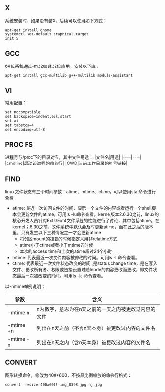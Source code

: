 ## X
系统安装时，如果没有装X，后续可以使用如下方式：
```
apt-get install gnome
systemctl set-default graphical.target
init 5
```

## GCC
64位系统通过-m32编译32位应用，安装以下库：
```
apt-get install gcc-multilib g++-multilib module-assistant
```

## VI
常用配置：
```
set nocompatible
set backspace=indent,eol,start
set ai
set tabstop=4
set encoding=utf-8
```

## PROC FS
进程号与/proc下的目录对应，其中文件用途：
|文件名|用途|
|----|----|
|cmdline|启动该进程的命令行|
|CWD|当前工作目录的符号链接|

## FIND
linux文件状态有三个时间参数：atime、mtime、ctime，可以使用stat命令进行查看<br>
- atime: 最近一次访问文件的时间，显示一个文件的内容或者运行一个shell脚本会更新文件的atime。可用ls -lu命令查看。kernel版本2.6.30之前，linux的核心开发人员针对Ext3/Ext4文件系统的性能进行了讨论，其中包括atime。在kernel 2.6.30之前，文件系统中默认会及时更新atime，而在此之后的版本里，只有发生以下三种情况之一才会更新atime
  - 将分区mount的挂载的时候指定采用非relatime方式
  - atime小于ctime或者小于mtime的时候
  - 本次的access time和上次的atime超过24个小时
- mtime: 代表最近一次文件内容被修改的时间。可用ls -l 命令查看。
- ctime: 代表最近一次文件状态改变的时间 ,是status change time，是在写入文件、更改所有者、权限或链接设置时随Inode的内容更改而更改，即文件状态最后一次被改变的时间。可用ls -lc 命令查看。<br>

以-mtime举例说明：<br>

| 参数 | 含义 |
| -------- | ---------------------------------------------------- |
| -mtime n | n为数字，意思为在n天之前的一天之内被更改过内容的文件 |
| -mtime +n | 列出在n天之前（不含n天本身）被更改过内容的文件名     |
| -mtime -n | 列出在n天之内（含n天本身）被更改过内容的文件名       |

## CONVERT
图形转换命令，修改为400*600，不按原比例缩放的命令行格式：
```
convert -resize 400x600! img_8398.jpg hj.jpg
```
